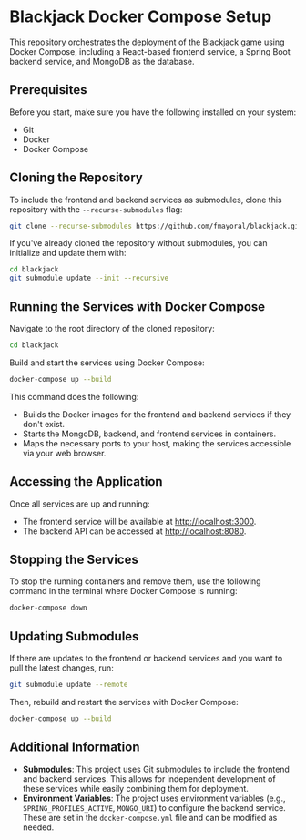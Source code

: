 # Blackjack Docker Compose Setup

This repository orchestrates the deployment of the Blackjack game using Docker Compose, including a React-based frontend service, a Spring Boot backend service, and MongoDB as the database.

## Prerequisites

Before you start, make sure you have the following installed on your system:
- Git
- Docker
- Docker Compose

## Cloning the Repository

To include the frontend and backend services as submodules, clone this repository with the `--recurse-submodules` flag:

```bash
git clone --recurse-submodules https://github.com/fmayoral/blackjack.git
```

If you've already cloned the repository without submodules, you can initialize and update them with:

```bash
cd blackjack
git submodule update --init --recursive
```

## Running the Services with Docker Compose

Navigate to the root directory of the cloned repository:

```bash
cd blackjack
```

Build and start the services using Docker Compose:

```bash
docker-compose up --build
```

This command does the following:
- Builds the Docker images for the frontend and backend services if they don't exist.
- Starts the MongoDB, backend, and frontend services in containers.
- Maps the necessary ports to your host, making the services accessible via your web browser.

## Accessing the Application

Once all services are up and running:
- The frontend service will be available at [http://localhost:3000](http://localhost:3000).
- The backend API can be accessed at [http://localhost:8080](http://localhost:8080).

## Stopping the Services

To stop the running containers and remove them, use the following command in the terminal where Docker Compose is running:

```bash
docker-compose down
```

## Updating Submodules

If there are updates to the frontend or backend services and you want to pull the latest changes, run:

```bash
git submodule update --remote
```

Then, rebuild and restart the services with Docker Compose:

```bash
docker-compose up --build
```

## Additional Information

- **Submodules**: This project uses Git submodules to include the frontend and backend services. This allows for independent development of these services while easily combining them for deployment.
- **Environment Variables**: The project uses environment variables (e.g., `SPRING_PROFILES_ACTIVE`, `MONGO_URI`) to configure the backend service. These are set in the `docker-compose.yml` file and can be modified as needed.

